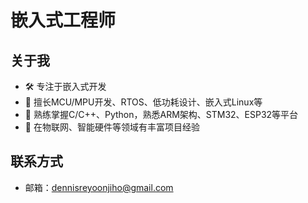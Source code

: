 # 嵌入式工程师

## 关于我
- 🛠 专注于嵌入式开发
- 🎯 擅长MCU/MPU开发、RTOS、低功耗设计、嵌入式Linux等
- 🔧 熟练掌握C/C++、Python，熟悉ARM架构、STM32、ESP32等平台
- 📡 在物联网、智能硬件等领域有丰富项目经验

## 联系方式
- 邮箱：dennisreyoonjiho@gmail.com
